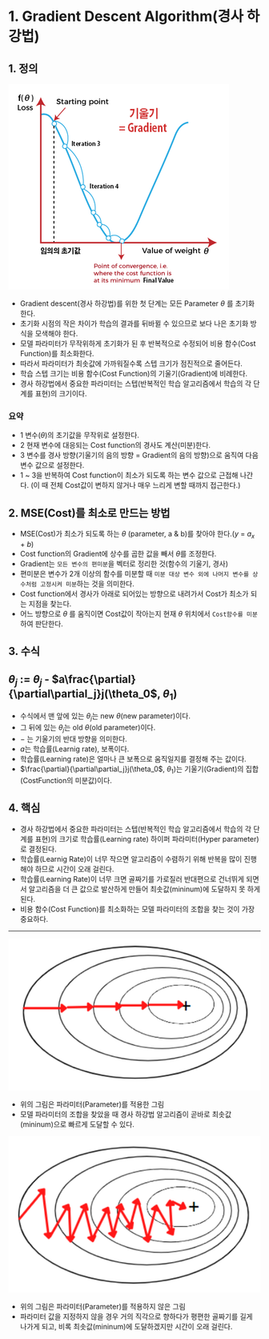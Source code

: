# 1. Gradient Descent Algorithm(경사 하강법)
## 1. 정의

![alt text](./Picture/Gradient_Descent_Algorithm.png)

- Gradient descent(경사 하강법)를 위한 첫 단계는 모든 Parameter  $\theta$ 를 초기화한다.
- 초기화 시점의 작은 차이가 학습의 결과를 뒤바뀔 수 있으므로 보다 나은 초기화 방식을 모색해야 한다.
- 모델 파라미터가 무작위하게 초기화가 된 후 반복적으로 수정되어 비용 함수(Cost Function)를 최소화한다.
- 따라서 파라미터가 최솟값에 가까워질수록 스텝 크기가 점진적으로 줄어든다.
- 학습 스텝 크기는 비용 함수(Cost Function)의 기울기(Gradient)에 비례한다.
- 경사 하강법에서 중요한 파라미터는 스텝(반복적인 학습 알고리즘에서 학습의 각 단계를 표현)의 크기이다.

### 요약
-  1 변수($\theta$)의 초기값을 무작위로 설정한다.
- 2 현재 변수에 대응되는 Cost function의 경사도 계산(미분)한다.
- 3 변수를 경사 방향(기울기의 음의 방향 = Gradient의 음의 방향)으로 움직여 다음 변수 값으로 설정한다.
- 1 ~ 3을 반복하여 Cost function이 최소가 되도록 하는 변수 값으로 근접해 나간다. (이 때 전체 Cost값이 변하지 않거나 매우 느리게 변할 때까지 접근한다.)

## 2. MSE(Cost)를 최소로 만드는 방법
- MSE(Cost)가 최소가 되도록 하는 $\theta$ (parameter, a & b)를 찾아야 한다.($y$ = $a_x$ + $b$) 
- Cost function의 Gradient에 상수를 곱한 값을 빼서  $\theta$를 조정한다.
- Gradient는 `모든 변수의 편미분`을 벡터로 정리한 것(함수의 기울기, 경사)
- 편미분은 변수가 2개 이상의 함수를 미분할 때 `미분 대상 변수 외에 나머지 변수를 상수처럼 고정시켜 미분`하는 것을 의미한다.
- Cost function에서 경사가 아래로 되어있는 방향으로 내려가서 Cost가 최소가 되는 지점을 찾는다.
- 어느 방향으로 $\theta$ 를 움직이면 Cost값이 작아는지 현재 $\theta$ 위치에서 `Cost함수를 미분`하여 판단한다.

## 3. 수식 
## $\theta_j$ := $\theta_j$  - $a\frac{\partial}{\partial\partial_j}j(\theta_0$, $\theta_1$)

- 수식에서 맨 앞에 있는 $\theta_j$는 new $\theta$(new parameter)이다.
- 그 뒤에 있는 $\theta_j$는 old $\theta$(old parameter)이다.
- $-$ 는 기울기의 반대 방향을 의미한다.
- $a$는 학습률(Learnig rate), 보폭이다.
- 학습률(Learning rate)은 얼마나 큰 보폭으로 움직일지를 결정해 주는 값이다.
- $\frac{\partial}{\partial\partial_j}j(\theta_0$, $\theta_1$)는 기울기(Gradient)의 집합(CostFunction의 미분값)이다.

## 4. 핵심

- 경사 하강법에서 중요한 파라미터는 스텝(반복적인 학습 알고리즘에서 학습의 각 단계를 표현)의 크기로 학습률(Learning rate) 하이퍼 파라미터(Hyper parameter)로 결정된다.
- 학습률(Learnig Rate)이 너무 작으면 알고리즘이 수렴하기 위해 반복을 많이 진행해야 하므로 시간이 오래 걸린다.
- 학습률(Learning Rate)이 너무 크면 골짜기를 가로질러 반대편으로 건너뛰게 되면서 알고리즘을 더 큰 값으로 발산하게 만들어 최솟값(mininum)에 도달하지 못 하게 된다.
- 비용 함수(Cost Function)를 최소화하는 모델 파라미터의 조합을 찾는 것이 가장 중요하다.

---
![alt text](./Picture/parameter_apply.png) 

- 위의 그림은 파라미터(Parameter)를 적용한 그림
- 모델 파라미터의 조합을 찾았을 때 경사 하강법 알고리즘이 곧바로 최솟값(mininum)으로 빠르게 도달할 수 있다.

![alt text](./Picture/parameter_not_apply.png)

- 위의 그림은 파라미터(Parameter)를 적용하지 않은 그림
- 파라미터 값을 지정하지 않을 경우 거의 직각으로 향하다가 평편한 골짜기를 길게 나가게 되고, 비록 최솟값(mininum)에 도달하겠지만 시간이 오래 걸린다.


